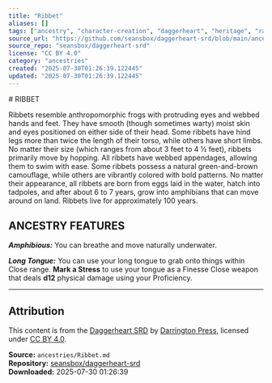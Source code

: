 ```yaml
---
title: "Ribbet"
aliases: []
tags: ["ancestry", "character-creation", "daggerheart", "heritage", "racial-traits", "reference", "srd", "ttrpg"]
source_url: "https://github.com/seansbox/daggerheart-srd/blob/main/ancestries/Ribbet.md"
source_repo: "seansbox/daggerheart-srd"
license: "CC BY 4.0"
category: "ancestries"
created: "2025-07-30T01:26:39.122445"
updated: "2025-07-30T01:26:39.122445"
---
```


﻿# RIBBET

Ribbets resemble anthropomorphic frogs with protruding eyes and webbed hands and feet. They have smooth (though sometimes warty) moist skin and eyes positioned on either side of their head. Some ribbets have hind legs more than twice the length of their torso, while others have short limbs. No matter their size (which ranges from about 3 feet to 4 ½ feet), ribbets primarily move by hopping. All ribbets have webbed appendages, allowing them to swim with ease. Some ribbets possess a natural green-and-brown camouflage, while others are vibrantly colored with bold patterns. No matter their appearance, all ribbets are born from eggs laid in the water, hatch into tadpoles, and after about 6 to 7 years, grow into amphibians that can move around on land. Ribbets live for approximately 100 years.

## ANCESTRY FEATURES

***Amphibious:*** You can breathe and move naturally underwater.

***Long Tongue:*** You can use your long tongue to grab onto things within Close range. **Mark a Stress** to use your tongue as a Finesse Close weapon that deals **d12** physical damage using your Proficiency.

---

## Attribution

This content is from the [Daggerheart SRD](https://github.com/seansbox/daggerheart-srd/blob/main/ancestries/Ribbet.md) by [Darrington Press](https://darringtonpress.com/), licensed under [CC BY 4.0](https://creativecommons.org/licenses/by/4.0/).

**Source:** `ancestries/Ribbet.md`  
**Repository:** [seansbox/daggerheart-srd](https://github.com/seansbox/daggerheart-srd)  
**Downloaded:** 2025-07-30 01:26:39

